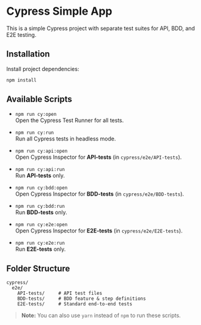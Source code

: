 # Cypress Simple App

This is a simple Cypress project with separate test suites for API, BDD, and E2E testing.

## Installation

Install project dependencies:

```bash
npm install
```

## Available Scripts

- `npm run cy:open`  
  Open the Cypress Test Runner for all tests.

- `npm run cy:run`  
  Run all Cypress tests in headless mode.

- `npm run cy:api:open`  
  Open Cypress Inspector for **API-tests** (in `cypress/e2e/API-tests`).

- `npm run cy:api:run`  
  Run **API-tests** only.

- `npm run cy:bdd:open`  
  Open Cypress Inspector for **BDD-tests** (in `cypress/e2e/BDD-tests`).

- `npm run cy:bdd:run`  
  Run **BDD-tests** only.

- `npm run cy:e2e:open`  
  Open Cypress Inspector for **E2E-tests** (in `cypress/e2e/E2E-tests`).

- `npm run cy:e2e:run`  
  Run **E2E-tests** only.

## Folder Structure

```
cypress/
  e2e/
    API-tests/     # API test files
    BDD-tests/     # BDD feature & step definitions
    E2E-tests/     # Standard end-to-end tests
```

> **Note:** You can also use `yarn` instead of `npm` to run these scripts. 